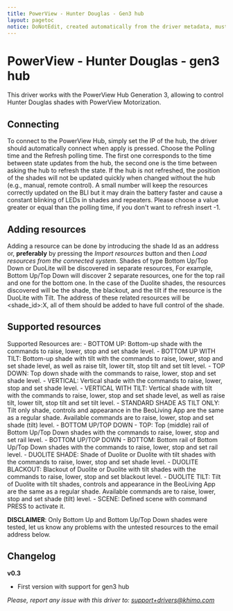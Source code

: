 ```yaml
---
title: PowerView - Hunter Douglas - Gen3 hub
layout: pagetoc
notice: DoNotEdit, created automatically from the driver metadata, must be updated on the driver itself
---
```


# PowerView - Hunter Douglas - gen3 hub

This driver works with the PowerView Hub Generation 3, allowing to control Hunter Douglas shades with PowerView Motorization.

## Connecting
To connect to the PowerView Hub, simply set the IP of the hub, the driver should automatically connect when apply is pressed.
Choose the Polling time and the Refresh polling time. The first one corresponds to the time between state updates from the hub, the second one is the time between asking the hub to refresh the state.
If the hub is not refreshed, the position of the shades will not be updated quickly when changed without the hub (e.g., manual, remote control). A small number will keep the resources correctly updated on the BLI but it may drain the battery faster and cause a constant blinking of LEDs in shades and repeaters.
Please choose a value greater or equal than the polling time, if you don't want to refresh insert -1.

## Adding resources
Adding a resource can be done by introducing the shade Id as an address or, **preferably** by pressing the *Import resources* button and then *Load
resources from the connected system*. Shades of type Bottom Up/Top Down or DuoLite will be discovered in separate resources, For example, Bottom Up/Top Down will discover 2 separate resources, one for the top rail and one for the bottom one.
In the case of the Duolite shades, the resources discovered will be the shade, the blackout, and the tilt if the resource is the DuoLite with Tilt. The address of these related resources will be <shade_id>:X, all of them should be added to have full control of the shade.

## Supported resources
Supported Resources are:
    - BOTTOM UP: Bottom-up shade with the commands to raise, lower, stop and set shade level.
    - BOTTOM UP WITH TILT: Bottom-up shade with tilt with the commands to raise, lower, stop and set shade level, as well as raise tilt, lower tilt, stop tilt and set tilt level.
    - TOP DOWN: Top down shade with the commands to raise, lower, stop and set shade level.
    - VERTICAL: Vertical shade with the commands to raise, lower, stop and set shade level.
    - VERTICAL WITH TILT: Vertical shade with tilt with the commands to raise, lower, stop and set shade level, as well as raise tilt, lower tilt, stop tilt and set tilt level.
    - STANDARD SHADE AS TILT ONLY: Tilt only shade, controls and appearance in the BeoLiving App are the same as a regular shade. Available commands are to raise, lower, stop and set shade (tilt) level.
    - BOTTOM UP/TOP DOWN - TOP: Top (middle) rail of Bottom Up/Top Down shades with the commands to raise, lower, stop and set rail level.
    - BOTTOM UP/TOP DOWN - BOTTOM: Bottom rail of Bottom Up/Top Down shades with the commands to raise, lower, stop and set rail level.
    - DUOLITE SHADE: Shade of Duolite or Duolite with tilt shades with the commands to raise, lower, stop and set shade level.
    - DUOLITE BLACKOUT: Blackout of Duolite or Duolite with tilt shades with the commands to raise, lower, stop and set blackout level.
    - DUOLITE TILT: Tilt of Duolite with tilt shades, controls and appearance in the BeoLiving App are the same as a regular shade. Available commands are to raise, lower, stop and set shade (tilt) level.
    - SCENE: Defined scene with command PRESS to activate it.

**DISCLAIMER**: Only Bottom Up and Bottom Up/Top Down shades were tested, let us know any problems with the untested resources to the email address below.

## Changelog
**v0.3**
  * First version with support for gen3 hub

*Please, report any issue with this driver to: support+drivers@khimo.com*

